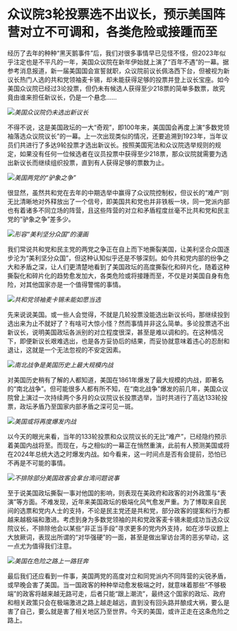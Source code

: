 # 众议院3轮投票选不出议长，预示美国阵营对立不可调和，各类危险或接踵而至

经历了去年的种种“黑天鹅事件”后，我们对很多事情早已见怪不怪，但2023年似乎注定也是不平凡的一年，美国众议院在新年伊始就上演了“百年不遇”的一幕。据参考消息报道，新一届美国国会宣誓就职，众议院前议长佩洛西下台，但被视为新议长热门人选的共和党领袖麦卡锡，却未能获得足够的投票并登上议长宝座。如今美国众议院已经过3论投票，但仍未有候选人获得至少218票的简单多数票，故究竟由谁来担任新议长，仍是一个悬念……

![](https://inews.gtimg.com/news_bt/OJf2-HZBQqUBVmwvGF6V9S5OU5PblVCV16beoSP-HZd2cAA/1000)_美国众议院仍未选出新议长_

不得不说，这是美国政坛的一大“奇观”，即100年来，美国国会再度上演“多数党领袖落选众议院议长”的一幕。上一次出现类似的情况，还要追溯到1923年，当年议员们共进行了多达9轮投票才选出新议长。按照美国宪法和众议院选举规则的规定，如果没有任何一位候选者在议员投票中获得至少218票，那众议院就需要为选出新议长而继续组织投票，直到有人获得足够的票数为止。

![](https://inews.gtimg.com/news_bt/O4kg4BKViu0bFAPP5aTZRvbttg0JnHuJns4QBhF8C-c7gAA/1000)_美国两党的“驴象之争”_

很显然，虽然共和党在去年的中期选举中赢得了众议院控制权，但议长的“难产”则无比清晰地对外释放出了一个信号，即美国共和党也并非铁板一块，同一党派内部也有着诸多不同立场的阵营，且这些阵营的对立和矛盾程度丝毫不比共和党和民主党的“驴象之争”差多少。

![](https://inews.gtimg.com/news_bt/OgQB_O7skSnt4BaqXngRBFu3PQLUf49hX7TiqIIeXp2AgAA/1000)_形容“美利坚分众国”的漫画_

我们常说共和党和民主党的两党之争正在自上而下地撕裂美国，让美利坚合众国逐步沦为“美利坚分众国”，但这种认知似乎还是不够深刻。如今共和党内部的纷争之大和矛盾之深，让人们更清楚地看到了美国政坛的高度撕裂化和碎片化，随着这种撕裂化和碎片化的趋势愈发加大，各类危险或将接踵而至，不仅是对美国自身有危险，对其他国家亦是一个值得警惕的事情。

![](https://inews.gtimg.com/news_bt/O8vlOAyNxXfkArg1KWL9G-J4lU6nIt8S3E9l3hDt-MAAMAA/1000)_共和党领袖麦卡锡未能如愿当选_

先来说说美国。或一些人会觉得，不就是几轮投票没能选出新议长吗，那继续投到选出来为止不就好了？有啥可大惊小怪？然而事情并非这么简单。多论投票选不出新议长，说明美国政坛各派别的对立程度很深，甚至是难以调和的。在这种情况下，即便新议长艰难选出，也是各方妥协后的结果，而妥协就意味着违心的忍耐和退让，这就是一个无法忽视的不安定因素。

![](https://inews.gtimg.com/news_bt/OOweHZIirLb45o_T6AhGs6nNzeVd93_ibEra6fjBoa6-gAA/1000)_南北战争是美国历史上最大规模内战_

对美国历史稍有了解的人都知道，美国在1861年爆发了最大规模的内战，即著名的“南北战争”。但可能很多人都有所不知，在“南北战争”爆发的前几年，美国众议院曾上演过一次持续两个多月的众议院议长投票选举，当时共进行了高达133轮投票，政坛矛盾乃至国家内部矛盾之深可见一斑。

![](https://inews.gtimg.com/news_bt/OY0fQcOg0yaHJld5kgWmhXvp1JsYGHXKrYB8TbBMyDZ-kAA/1000)_美国或将再度爆发内战_

以今天的眼光来看，当年的133轮投票和众议院议长的无比“难产”，已经隐约预示着美国内战将至。而现在，与之相似的一幕正在悄然重演，此前有人预测美国或将在2024年总统大选之时爆发内战。如今看来，这一时间点是否有会提前，恐怕已不再是不可能的事情。

![](https://inews.gtimg.com/news_bt/OVrTs2sYUt0EN2YGJ0qMOsyhEVJ935ETnXQzFiVzATm2UAA/1000)_不排除部分美国政客会拿台湾问题说事_

至于说美国政坛撕裂一事对他国的影响，则表现在美政府和政客的对外政策与“表演”等方面。不难发现，近年来美国政坛的极端化风气愈发严重。为了博取来自民间的选票和党内人士的支持，不论是民主党还是共和党，部分政客的提案和行为都越来越极端和激进。考虑到身为多数党领袖的共和党政客麦卡锡未能成功当选众议院议长，不排除他会以某些“非正当手段”寻求更多的党内外支持，如在涉华议题上大放厥词，表现出所谓的“对华强硬”的一面，甚至是做出窜访台湾的恶劣举动，这一点尤为值得我们注意。

![](https://inews.gtimg.com/news_bt/Oe3_j08ZOodVdll0F7MwXNQDsmnI2Xtj8o-qEvWxnRwF4AA/1000)_美国在危险之路上一路狂奔_

最后我们还应看到一件事，美国两党的高度对立和同党派内不同阵营的尖锐矛盾，或早晚会害了美国。当一国政客的种种举动愈发极端之时，就意味着那些“不够极端”的政客将越来越无路可走，后者只能“跟上潮流”，最终这个国家的政坛、政府和相关政策只会在极端激进之路上越走越远，直到没有回头路并酿成大祸，要么是害了自己，要么就是害了相关地区乃至世界。今天的美国，或许正走在这条危险之路上。

